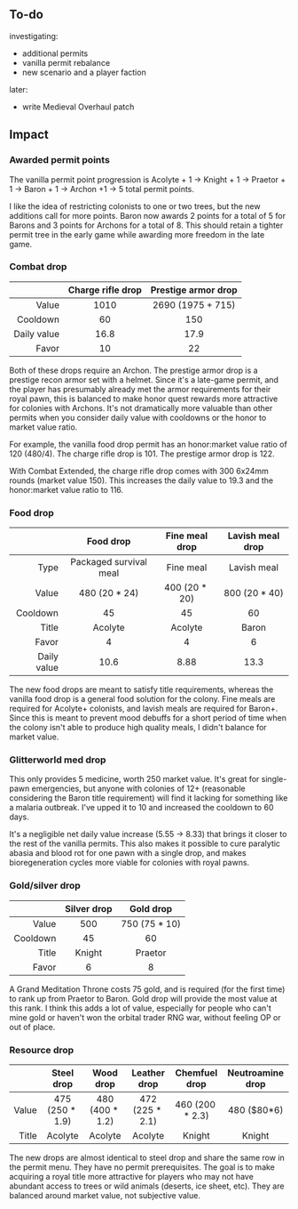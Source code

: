 <!--[![GPLv3][badge-license]](https://www.gnu.org/licenses/gpl-3.0) -->
[badge-license]: https://img.shields.io/badge/License-GPLv3-lightgray
<!--![Supports Royalty][badge-dlc-royalty] supports Royalty DLC-->
[badge-dlc-royalty]: https://img.shields.io/badge/DLC-Royalty-gold
<!--![Supports Ideology][badge-dlc-ideology] supports Ideology DLC-->
[badge-dlc-ideology]: https://img.shields.io/badge/DLC-Ideology-indianred
<!--![Supports Biotech][badge-dlc-biotech] supports Biotech DLC-->
[badge-dlc-biotech]: https://img.shields.io/badge/DLC-Biotech-mediumturquoise
<!--![Supports Anomaly][badge-dlc-anomaly] supports Anomaly DLC-->
[badge-dlc-anomaly]: https://img.shields.io/badge/DLC-Anomaly-darkseagreen

## To-do
investigating:
- additional permits
- vanilla permit rebalance
- new scenario and a player faction

later:
- write Medieval Overhaul patch
## Impact
### Awarded permit points
The vanilla permit point progression is Acolyte + 1 -> Knight + 1 -> Praetor + 1 -> Baron + 1 -> Archon +1 -> 5 total permit points.

I like the idea of restricting colonists to one or two trees, but the new additions call for more points. Baron now awards 2 points for a total of 5 for Barons and 3 points for Archons for a total of 8. This should retain a tighter permit tree in the early game while awarding more freedom in the late game.

### Combat drop
|  | Charge rifle drop | Prestige armor drop |
|---:|:---:|:---:|
| Value | 1010 | 2690 ($1975+715$) |
| Cooldown | 60 | 150 |
| Daily value | 16.8 | 17.9 |
| Favor | 10 | 22 |

Both of these drops require an Archon. The prestige armor drop is a prestige recon armor set with a helmet. Since it's a late-game permit, and the player has presumably already met the armor requirements for their royal pawn, this is balanced to make honor quest rewards more attractive for colonies with Archons. It's not dramatically more valuable than other permits when you consider daily value with cooldowns or the honor to market value ratio.

For example, the vanilla food drop permit has an honor:market value ratio of 120 ($480/4$). The charge rifle drop is 101. The prestige armor drop is 122.

With Combat Extended, the charge rifle drop comes with 300 6x24mm rounds (market value 150). This increases the daily value to 19.3 and the honor:market value ratio to 116.

### Food drop
|  | Food drop | Fine meal drop | Lavish meal drop |
|---:|:---:|:---:|:---:|
| Type | Packaged survival meal | Fine meal | Lavish meal |
| Value | 480 ($20*24$) | 400 ($20*20$) | 800 ($20*40$) |
| Cooldown | 45 | 45 | 60 |
| Title | Acolyte | Acolyte | Baron |
| Favor | 4 | 4 | 6 |
| Daily value | 10.6 | 8.88 | 13.3 |

The new food drops are meant to satisfy title requirements, whereas the vanilla food drop is a general food solution for the colony. Fine meals are required for Acolyte+ colonists, and lavish meals are required for Baron+. Since this is meant to prevent mood debuffs for a short period of time when the colony isn't able to produce high quality meals, I didn't balance for market value.

### Glitterworld med drop
This only provides 5 medicine, worth 250 market value. It's great for single-pawn emergencies, but anyone with colonies of 12+ (reasonable considering the Baron title requirement) will find it lacking for something like a malaria outbreak. I've upped it to 10 and increased the cooldown to 60 days.

It's a negligible net daily value increase (5.55 -> 8.33) that brings it closer to the rest of the vanilla permits. This also makes it possible to cure paralytic abasia and blood rot for one pawn with a single drop, and makes bioregeneration cycles more viable for colonies with royal pawns.

### Gold/silver drop
|  | Silver drop | Gold drop |
|---:|:---:|:---:|
| Value | 500 | 750 ($75*10$) |
| Cooldown | 45 | 60 |
| Title | Knight | Praetor |
| Favor | 6 | 8 |

A Grand Meditation Throne costs 75 gold, and is required (for the first time) to rank up from Praetor to Baron. Gold drop will provide the most value at this rank. I think this adds a lot of value, especially for people who can't mine gold or haven't won the orbital trader RNG war, without feeling OP or out of place.

### Resource drop
|  | Steel drop | Wood drop | Leather drop | Chemfuel drop | Neutroamine drop |
|---:|:---:|:---:|:---:|:---:|:---:|
| Value | 475 ($250*1.9$) | 480 ($400*1.2$) | 472 ($225*2.1$) | 460 ($200*2.3$) | 480 ($80*6)
| Title | Acolyte | Acolyte | Acolyte | Knight | Knight |

The new drops are almost identical to steel drop and share the same row in the permit menu. They have no permit prerequisites. The goal is to make acquiring a royal title more attractive for players who may not have abundant access to trees or wild animals (deserts, ice sheet, etc). They are balanced around market value, not subjective value.